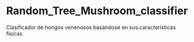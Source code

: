 # Random_Tree_Mushroom_classifier
Clasificador de hongos venenosos basándose en sus características físicas.
